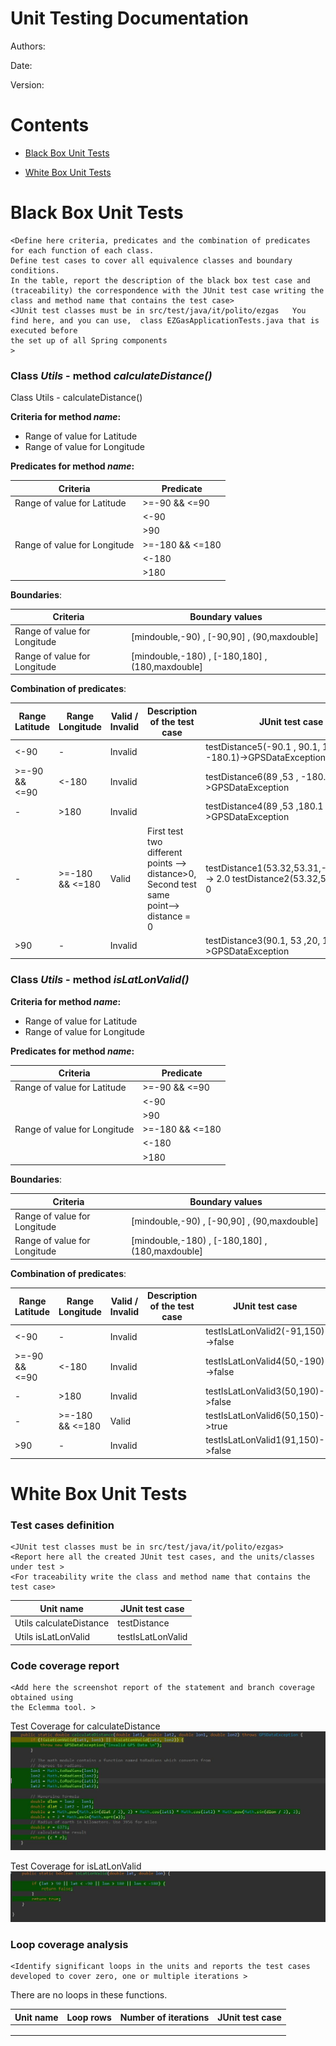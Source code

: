 # Unit Testing Documentation

Authors:

Date:

Version:

# Contents

- [Black Box Unit Tests](#black-box-unit-tests)




- [White Box Unit Tests](#white-box-unit-tests)


# Black Box Unit Tests

    <Define here criteria, predicates and the combination of predicates for each function of each class.
    Define test cases to cover all equivalence classes and boundary conditions.
    In the table, report the description of the black box test case and (traceability) the correspondence with the JUnit test case writing the
    class and method name that contains the test case>
    <JUnit test classes must be in src/test/java/it/polito/ezgas   You find here, and you can use,  class EZGasApplicationTests.java that is executed before
    the set up of all Spring components
    >

 ### **Class *Utils* - method *calculateDistance()***
Class Utils - calculateDistance()


**Criteria for method *name*:**


 - Range of value for Latitude
 - Range of value for Longitude






**Predicates for method *name*:**

| Criteria | Predicate |
| -------- | --------- |
|     Range of value  for Latitude   |     >=-90  && <=90      |
|          |      <-90     |
|          |      >90     |
|     Range of value  for Longitude     |      >=-180  && <=180     |
|          |      <-180     |
|          |      >180    |



**Boundaries**:

| Criteria | Boundary values |
| -------- | --------------- |
|    Range of value  for Longitude      |       [mindouble,-90) , [-90,90] , (90,maxdouble]       |
|    Range of value  for Longitude      |       [mindouble,-180) , [-180,180] , (180,maxdouble]   |



**Combination of predicates**:


| Range Latitude | Range Longitude |  Valid / Invalid | Description of the test case | JUnit test case |
|-------|-------|-------|-------|-------|
|<-90            |-                |Invalid           |                              |      testDistance5(-90.1 , 90.1, 180.1 , -180.1)->GPSDataException           |
|>=-90  && <=90  |<-180            |Invalid           |                              |        testDistance6(89 ,53 , -180.1 , 1)->GPSDataException         |
|-               |>180             |Invalid           |                              |      testDistance4(89 ,53 ,180.1 ,1) ->GPSDataException          |  
|-               |>=-180  && <=180 |Valid             |First test two different points --> distance>0, Second test same point--> distance = 0                            |testDistance1(53.32,53.31,-1,79,-1,69)-> 2.0  testDistance2(53.32,53.32,1,1)-> 0 |
|>90             |     -           |Invalid           |                              |      testDistance3(90.1, 53 ,20, 1)->GPSDataException           |


### **Class *Utils* - method *isLatLonValid()***



**Criteria for method *name*:**


- Range of value for Latitude
- Range of value for Longitude





**Predicates for method *name*:**

| Criteria | Predicate |
| -------- | --------- |
|     Range of value  for Latitude   |     >=-90  && <=90      |
|          |      <-90     |
|          |      >90     |
|     Range of value  for Longitude     |      >=-180  && <=180     |
|          |      <-180     |
|          |      >180    |





**Boundaries**:

| Criteria | Boundary values |
| -------- | --------------- |
|    Range of value  for Longitude      |       [mindouble,-90) , [-90,90] , (90,maxdouble]       |
|    Range of value  for Longitude      |       [mindouble,-180) , [-180,180] , (180,maxdouble]   |



**Combination of predicates**:


| Range Latitude | Range Longitude |  Valid / Invalid | Description of the test case | JUnit test case |
|-------|-------|-------|-------|-------|
|<-90            |-                |Invalid           |               |testIsLatLonValid2(-91,150)->false |
|>=-90  && <=90  |<-180            |Invalid           |               |testIsLatLonValid4(50,-190)->false |
|-               |>180             |Invalid           |               |testIsLatLonValid3(50,190)->false  |  
|-               |>=-180  && <=180 |Valid             |               |testIsLatLonValid6(50,150)->true   |
|>90             |     -           |Invalid           |               |testIsLatLonValid1(91,150)->false  |


# White Box Unit Tests

### Test cases definition

    <JUnit test classes must be in src/test/java/it/polito/ezgas>
    <Report here all the created JUnit test cases, and the units/classes under test >
    <For traceability write the class and method name that contains the test case>


| Unit name | JUnit test case |
|--|--|
|Utils  calculateDistance|testDistance|
|Utils isLatLonValid| testIsLatLonValid|


### Code coverage report

    <Add here the screenshot report of the statement and branch coverage obtained using
    the Eclemma tool. >

  Test Coverage for calculateDistance
![calculateDistance](CoverageScreenshots/calculateDistance.JPG)


  Test Coverage for isLatLonValid
![calculateDistance](CoverageScreenshots/isLatLonValid.JPG)
### Loop coverage analysis

    <Identify significant loops in the units and reports the test cases
    developed to cover zero, one or multiple iterations >

There are no loops in these functions.

|Unit name | Loop rows | Number of iterations | JUnit test case |
|---|---|---|---|
|||||
|||||
||||||
